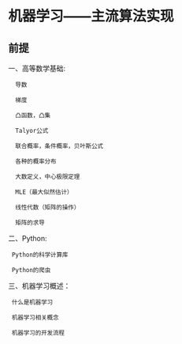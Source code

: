 # 机器学习——主流算法实现

## 前提

一、高等数学基础:

      导数
      
      梯度
      
      凸函数，凸集
      
      Talyor公式
      
      联合概率，条件概率，贝叶斯公式
      
      各种的概率分布
      
      大数定义，中心极限定理 
      
      MLE（最大似然估计）
      
      线性代数（矩阵的操作）
      
      矩阵的求导

二、Python:

     Python的科学计算库
     
     Python的爬虫

三、机器学习概述：

     什么是机器学习
     
     机器学习相关概念
     
     机器学习的开发流程
